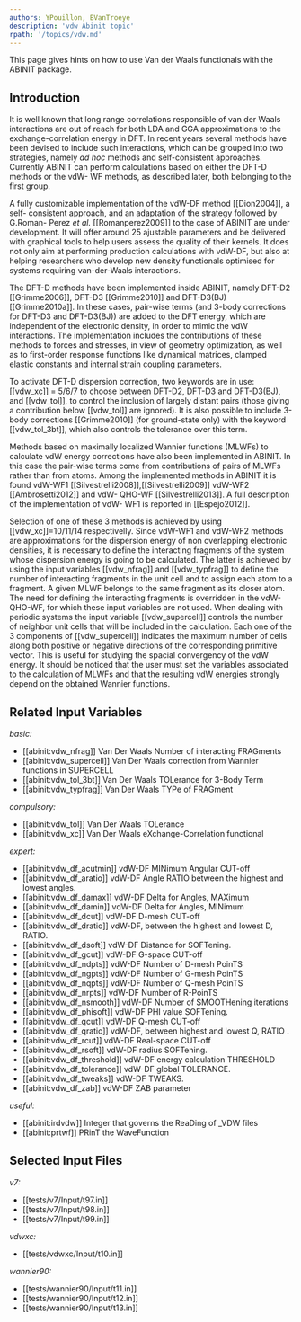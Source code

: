 ```yaml
---
authors: YPouillon, BVanTroeye
description: 'vdw Abinit topic'
rpath: '/topics/vdw.md'
---
```

<!--
This file is automatically generated by mksite.py. All changes will be lost.
Change the input yaml files or the python code
-->

This page gives hints on how to use Van der Waals functionals with the ABINIT package.

## Introduction

It is well known that long range correlations responsible of van der Waals
interactions are out of reach for both LDA and GGA approximations to the
exchange-correlation energy in DFT. In recent years several methods have been
devised to include such interactions, which can be grouped into two
strategies, namely _ad hoc_ methods and self-consistent approaches. Currently
ABINIT can perform calculations based on either the DFT-D methods or the vdW-
WF methods, as described later, both belonging to the first group.

A fully customizable implementation of the vdW-DF method [[Dion2004]], a self-
consistent approach, and an adaptation of the strategy followed by G.Roman-
Perez _et al._ [[Romanperez2009]] to the case of ABINIT are under development.
It will offer around 25 ajustable parameters and be delivered with graphical
tools to help users assess the quality of their kernels. It does not only aim
at performing production calculations with vdW-DF, but also at helping
researchers who develop new density functionals optimised for systems
requiring van-der-Waals interactions.

The DFT-D methods have been implemented inside ABINIT, namely DFT-D2
[[Grimme2006]], DFT-D3 [[Grimme2010]] and DFT-D3(BJ) [[Grimme2010a]]. In these
cases, pair-wise terms (and 3-body corrections for DFT-D3 and DFT-D3(BJ)) are
added to the DFT energy, which are independent of the electronic density, in
order to mimic the vdW interactions. The implementation includes the
contributions of these methods to forces and stresses, in view of geometry
optimization, as well as to first-order response functions like dynamical
matrices, clamped elastic constants and internal strain coupling parameters.

To activate DFT-D dispersion correction, two keywords are in use: [[vdw_xc]] =
5/6/7 to choose between DFT-D2, DFT-D3 and DFT-D3(BJ), and [[vdw_tol]], to
control the inclusion of largely distant pairs (those giving a contribution
below [[vdw_tol]] are ignored). It is also possible to include 3-body
corrections [[Grimme2010]] (for ground-state only) with the keyword
[[vdw_tol_3bt]], which also controls the tolerance over this term.

Methods based on maximally localized Wannier functions (MLWFs) to calculate
vdW energy corrections have also been implemented in ABINIT. In this case the
pair-wise terms come from contributions of pairs of MLWFs rather than from
atoms. Among the implemented methods in ABINIT it is found vdW-WF1
[[Silvestrelli2008]],[[Silvestrelli2009]] vdW-WF2 [[Ambrosetti2012]] and vdW-
QHO-WF [[Silvestrelli2013]]. A full description of the implementation of vdW-
WF1 is reported in [[Espejo2012]].

Selection of one of these 3 methods is achieved by using [[vdw_xc]]=10/11/14
respectivelly. Since vdW-WF1 and vdW-WF2 methods are approximations for the
dispersion energy of non overlapping electronic densities, it is necessary to
define the interacting fragments of the system whose dispersion energy is
going to be calculated. The latter is achieved by using the input variables
[[vdw_nfrag]] and [[vdw_typfrag]] to define the number of interacting
fragments in the unit cell and to assign each atom to a fragment. A given MLWF
belongs to the same fragment as its closer atom. The need for defining the
interacting fragments is overridden in the vdW-QHO-WF, for which these input
variables are not used. When dealing with periodic systems the input variable
[[vdw_supercell]] controls the number of neighbor unit cells that will be
included in the calculation. Each one of the 3 components of [[vdw_supercell]]
indicates the maximum number of cells along both positive or negative
directions of the corresponding primitive vector. This is useful for studying
the spacial convergency of the vdW energy. It should be noticed that the user
must set the variables associated to the calculation of MLWFs and that the
resulting vdW energies strongly depend on the obtained Wannier functions.



## Related Input Variables

*basic:*

- [[abinit:vdw_nfrag]]  Van Der Waals Number of interacting FRAGments
- [[abinit:vdw_supercell]]  Van Der Waals correction from Wannier functions in SUPERCELL
- [[abinit:vdw_tol_3bt]]  Van Der Waals TOLerance for 3-Body Term
- [[abinit:vdw_typfrag]]  Van Der Waals TYPe of FRAGment
 
*compulsory:*

- [[abinit:vdw_tol]]  Van Der Waals TOLerance
- [[abinit:vdw_xc]]  Van Der Waals eXchange-Correlation functional
 
*expert:*

- [[abinit:vdw_df_acutmin]]  vdW-DF MINimum Angular CUT-off
- [[abinit:vdw_df_aratio]]  vdW-DF Angle RATIO between the highest and
lowest angles.
- [[abinit:vdw_df_damax]]  vdW-DF Delta for Angles, MAXimum 
- [[abinit:vdw_df_damin]]  vdW-DF Delta for Angles, MINimum
- [[abinit:vdw_df_dcut]]  vdW-DF D-mesh CUT-off
- [[abinit:vdw_df_dratio]]  vdW-DF, between the highest and
lowest D, RATIO.
- [[abinit:vdw_df_dsoft]]  vdW-DF Distance for SOFTening.
- [[abinit:vdw_df_gcut]]  vdW-DF G-space CUT-off
- [[abinit:vdw_df_ndpts]]  vdW-DF Number of D-mesh PoinTS
- [[abinit:vdw_df_ngpts]]  vdW-DF Number of G-mesh PoinTS
- [[abinit:vdw_df_nqpts]]  vdW-DF Number of Q-mesh PoinTS
- [[abinit:vdw_df_nrpts]]  vdW-DF Number of R-PoinTS
- [[abinit:vdw_df_nsmooth]]  vdW-DF Number of SMOOTHening iterations
- [[abinit:vdw_df_phisoft]]  vdW-DF PHI value SOFTening.
- [[abinit:vdw_df_qcut]]  vdW-DF Q-mesh CUT-off
- [[abinit:vdw_df_qratio]]  vdW-DF, between highest and lowest Q, RATIO .
- [[abinit:vdw_df_rcut]]  vdW-DF Real-space CUT-off
- [[abinit:vdw_df_rsoft]]  vdW-DF radius SOFTening.
- [[abinit:vdw_df_threshold]]  vdW-DF energy calculation THRESHOLD
- [[abinit:vdw_df_tolerance]]  vdW-DF global TOLERANCE.
- [[abinit:vdw_df_tweaks]]  vdW-DF TWEAKS.
- [[abinit:vdw_df_zab]]  vdW-DF ZAB parameter
 
*useful:*

- [[abinit:irdvdw]]  Integer that governs the ReaDing of _VDW files
- [[abinit:prtwf]]  PRinT the WaveFunction
 

## Selected Input Files

*v7:*

- [[tests/v7/Input/t97.in]]
- [[tests/v7/Input/t98.in]]
- [[tests/v7/Input/t99.in]]
 
*vdwxc:*

- [[tests/vdwxc/Input/t10.in]]
 
*wannier90:*

- [[tests/wannier90/Input/t11.in]]
- [[tests/wannier90/Input/t12.in]]
- [[tests/wannier90/Input/t13.in]]
 

